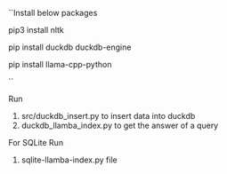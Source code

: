 ``Install below packages

pip3 install nltk

pip install duckdb duckdb-engine

pip install llama-cpp-python

``

Run 
1. src/duckdb_insert.py to insert data into duckdb
2. duckdb_llamba_index.py to get the answer of a query

For SQLite
Run
1. sqlite-llamba-index.py file

